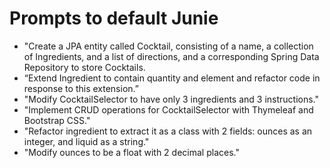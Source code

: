 # Prompts to default Junie

* "Create a JPA entity called Cocktail, consisting of a name, a collection of Ingredients, and a list of directions, and a corresponding Spring Data Repository to store Cocktails.
* “Extend Ingredient to contain quantity and element and refactor code in response to this extension.” 
* "Modify CocktailSelector to have only 3 ingredients and 3 instructions."
* "Implement CRUD operations for CocktailSelector with Thymeleaf and Bootstrap CSS."
* "Refactor ingredient to extract it as a class with 2 fields: ounces as an integer, and liquid as a string."
* "Modify ounces to be a float with 2 decimal places."
